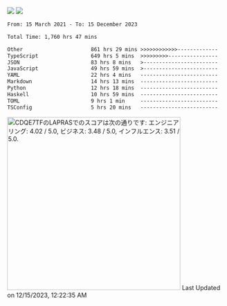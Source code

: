 <div>
  <img src="https://github-readme-stats.vercel.app/api?username=naporin0624&count_private=true&show_icons=true" />
  <img src="https://github-readme-stats.vercel.app/api/top-langs/?username=naporin0624&layout=compact&hide=css" />
  <!--START_SECTION:waka-->

```txt
From: 15 March 2021 - To: 15 December 2023

Total Time: 1,760 hrs 47 mins

Other                      861 hrs 29 mins >>>>>>>>>>>>-------------   48.93 %
TypeScript                 649 hrs 5 mins  >>>>>>>>>----------------   36.86 %
JSON                       83 hrs 8 mins   >------------------------   04.72 %
JavaScript                 49 hrs 59 mins  >------------------------   02.84 %
YAML                       22 hrs 4 mins   -------------------------   01.25 %
Markdown                   14 hrs 13 mins  -------------------------   00.81 %
Python                     12 hrs 18 mins  -------------------------   00.70 %
Haskell                    10 hrs 59 mins  -------------------------   00.62 %
TOML                       9 hrs 1 min     -------------------------   00.51 %
TSConfig                   5 hrs 20 mins   -------------------------   00.30 %
```

<!--END_SECTION:waka-->
  
  <!--START_SECTION:lapras-card-->
<p ><a href="https://lapras.com/public/CDQE7TF" target="_blank" rel="noopener noreferrer"><img alt="CDQE7TFのLAPRASでのスコアは次の通りです: エンジニアリング: 4.02 / 5.0, ビジネス: 3.48 / 5.0, インフルエンス: 3.51 / 5.0." src="https://lapras-card-generator.vercel.app/api/svg?e=4.02&b=3.48&i=3.51&b1=%23232323&b2=%236d6d6d&i1=%23212121&i2=%23818181&l=ja" width="400" ></a>  
Last Updated on 12/15/2023, 12:22:35 AM</p>
<!--END_SECTION:lapras-card-->
</div>
